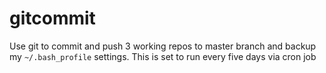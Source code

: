 # gitcommit
Use git to commit and push 3 working repos to master branch and backup my `~/.bash_profile` settings. This is set to run every five days via cron job
